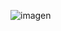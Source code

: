 
![imagen](https://user-images.githubusercontent.com/63612112/197005281-54974fbc-4649-4751-a669-1531dbf61ef7.png)
